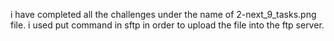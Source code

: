 i have completed all the challenges under the name of 2-next_9_tasks.png file.
i used put command in sftp in order to upload the file into the ftp server.
